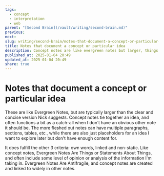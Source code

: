 ```yaml
---
tags:
  - concept
  - interpretation
  - web
parent: "[Second Brain](/vault/writing/second-brain.md)"
previous:
next:
slug: writing/second-brain/notes-that-document-a-concept-or-particular-idea
title: Notes that document a concept or particular idea
description: Concept notes are like evergreen notes but larger, things or statements about things that are embedded in my notebook.
published_at: 2025-01-04 20:49
updated_at: 2025-01-04 20:49
share: true
---
```


# Notes that document a concept or particular idea

These are like Evergreen Notes, but are typically larger than the clear and concise version Nick suggests. Concept notes tie together an idea, and often functions a bit as a catch-all when I don't have an obvious other note it should be. The more fleshed out notes can have multiple paragraphs, sections, tables, etc., while there are also just placeholders for an idea I want to explore later but don't have enough content for.

It does fulfill the other 3 criteria: own words, linked and non-static. Like concept notes, Evergreen Notes Are Things or Statements About Things, and often include some level of opinion or analysis of the information I'm taking in. Evergreen Notes Are Antifragile, and concept notes are created and linked to widely in other notes.
